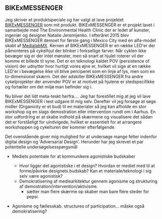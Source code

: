 ## BIKExMESSENGER

Jeg skriver et produktspeciale og har valgt at lave projektet [BIKExMESSENGER](http://www.environmentalhealthclinic.net/portfolio_page/bike-messenger/) som mit produkt. BIKExMESSENGER er et projekt lavet i samarbejde med The Environmental Health Clinic der er ledet af kunster, ingeniør og designer Natalie Jeremijenko. I efteråret 2015 blev BIKExMESSENGER demoet for første gang i Mexico City med en alfa-model skabt af [MedialabMX](https://www.facebook.com/medialabMX/). Kernen af BIKExMESSENGER er en række LED'er der påmonteres på cykelhjul der blinker i forksellige farver. Når cyklen ikke bevæger sig er der intet mønster, men så snart at hjulet roterer vil der komme et billede til syne. Det er en teknologi kaldet POV (persistence of vision) der udnytter hvor hurtigt vores øjne er, hvilket vil sige at en række LED'er i bevægelse ikke vil blive perciperet som en linje af lys, men som en to-dimensionel skærm. Det der adskiller BIKExMESSENGER fra andre cykelprojekter der anvender POV er at motivet på hjulene er stedspecifikke og fortæller om det miljø man befinder sig i.


Nu bliver det lidt meta-teskt herfra....
Jeg har forestillet mig at jeg vil lave BIKExMESSENGER i test udgave til mig selv. Derefter vil jeg forsøge at søge midler (Organicity er et bud) til en materialer så jeg kan afholde en stor workshop og en slags demostration eller intervention rundt om i Aarhus.
En stor udfordring er at skabe indhold på skærmene og visualisere det sådan det er forståeligt for uindvigede, hvilket er essentielt for at arrangere workshoppen og cykelturen der kommer efterfølgende.

Det ovenstående giver mig mulighed for at undersøge mange felter indenfor digital design og 'Adversarial Design'.
Herunder har jeg skrevet et par potentielle undersøgelsesspørgsmål


* Mediets potentiale for at kommunikere agonistiske budskaber
  + Hvor ligger det agonistiske i et design? Hvordan er mediet med til at forme/påvirke designets budskab? Kan et materiale/teknologi i sig selv være agonistisk?


  * Demokratisering af mediearkitektur gennem agonisme og strukturing af demostration/intervention/aktivisme.
    + sætter man flere skærme op skaber man bare flere steder for pepsi.

* Agonisme og fællesskab. structures of participation... måske også demokratisering?
